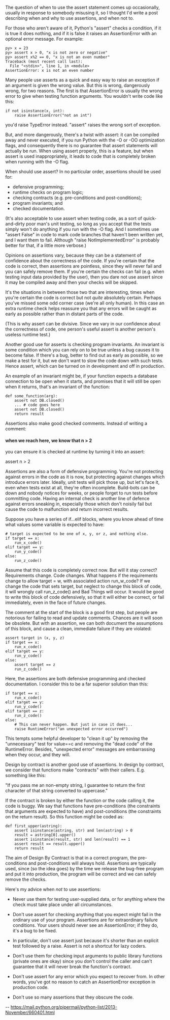 The question of when to use the assert statement comes up occasionally,
usually in response to somebody misusing it, so I thought I'd write a
post describing when and why to use assertions, and when not to.

For those who aren't aware of it, Python's "assert" checks a condition,
if it is true it does nothing, and if it is false it raises an
AssertionError with an optional error message. For example:

```
py> x = 23
py> assert x > 0, "x is not zero or negative"
py> assert x%2 == 0, "x is not an even number"
Traceback (most recent call last):
  File "<stdin>", line 1, in <module>
AssertionError: x is not an even number
```


Many people use asserts as a quick and easy way to raise an exception if
an argument is given the wrong value. But this is wrong, dangerously
wrong, for two reasons. The first is that AssertionError is usually the
wrong error to give when testing function arguments. You wouldn't write
code like this:

```
if not isinstance(x, int):
    raise AssertionError("not an int")
```

you'd raise TypeError instead. "assert" raises the wrong sort of
exception.

But, and more dangerously, there's a twist with assert: it can be
compiled away and never executed, if you run Python with the -O or -OO
optimization flags, and consequently there is no guarantee that assert
statements will actually be run. When using assert properly, this is a
feature, but when assert is used inappropriately, it leads to code that
is completely broken when running with the -O flag.

When should use assert? In no particular order, assertions should be used
for:

* defensive programming;
* runtime checks on program logic;
* checking contracts (e.g. pre-conditions and post-conditions);
* program invariants; and
* checked documentation.

(It's also acceptable to use assert when testing code, as a sort of quick-
and-dirty poor man's unit testing, so long as you accept that the tests
simply won't do anything if you run with the -O flag. And I sometimes use
"assert False" in code to mark code branches that haven't been written
yet, and I want them to fail. Although "raise NotImplementedError" is
probably better for that, if a little more verbose.)

Opinions on assertions vary, because they can be a statement of
confidence about the correctness of the code. If you're certain that the
code is correct, then assertions are pointless, since they will never
fail and you can safely remove them. If you're certain the checks can
fail (e.g. when testing input data provided by the user), then you dare
not use assert since it may be compiled away and then your checks will be
skipped.

It's the situations in between those two that are interesting, times when
you're certain the code is correct but not *quite* absolutely certain.
Perhaps you've missed some odd corner case (we're all only human). In
this case an extra runtime check helps reassure you that any errors will
be caught as early as possible rather than in distant parts of the code.

(This is why assert can be divisive. Since we vary in our confidence
about the correctness of code, one person's useful assert is another
person's useless runtime test.)

Another good use for asserts is checking program invariants. An invariant
is some condition which you can rely on to be true unless a bug causes it
to become false. If there's a bug, better to find out as early as
possible, so we make a test for it, but we don't want to slow the code
down with such tests. Hence assert, which can be turned on in development
and off in production.

An example of an invariant might be, if your function expects a database
connection to be open when it starts, and promises that it will still be
open when it returns, that's an invariant of the function:

```
def some_function(arg):
    assert not DB.closed()
    ... # code goes here
    assert not DB.closed()
    return result
```

Assertions also make good checked comments. Instead of writing a comment:

#### when we reach here, we know that n > 2

you can ensure it is checked at runtime by turning it into an assert:

assert n > 2

Assertions are also a form of defensive programming. You're not
protecting against errors in the code as it is now, but protecting
against changes which introduce errors later. Ideally, unit tests will
pick those up, but let's face it, even when tests exist at all, they're
often incomplete. Build-bots can be down and nobody notices for weeks, or
people forget to run tests before committing code. Having an internal
check is another line of defence against errors sneaking in, especially
those which don't noisily fail but cause the code to malfunction and
return incorrect results.

Suppose you have a series of if...elif blocks, where you know ahead of
time what values some variable is expected to have:

```
# target is expected to be one of x, y, or z, and nothing else.
if target == x:
    run_x_code()
elif target == y:
    run_y_code()
else:
    run_z_code()
```

Assume that this code is completely correct now. But will it stay
correct? Requirements change. Code changes. What happens if the
requirements change to allow target = w, with associated action
run_w_code? If we change the code that sets target, but neglect to change
this block of code, it will wrongly call run_z_code() and Bad Things will
occur. It would be good to write this block of code defensively, so that
it will either be correct, or fail immediately, even in the face of
future changes.

The comment at the start of the block is a good first step, but people
are notorious for failing to read and update comments. Chances are it
will soon be obsolete. But with an assertion, we can both document the
assumptions of this block, and cause a clean, immediate failure if they
are violated:

```
assert target in (x, y, z)
if target == x:
    run_x_code()
elif target == y:
    run_y_code()
else:
    assert target == z
    run_z_code()
```

Here, the assertions are both defensive programming and checked
documentation. I consider this to be a far superior solution than this:

```
if target == x:
    run_x_code()
elif target == y:
    run_y_code()
elif target == z:
    run_z_code()
else:
    # This can never happen. But just in case it does...
    raise RuntimeError("an unexpected error occurred")
```

This tempts some helpful developer to "clean it up" by removing the
"unnecessary" test for value==c and removing the "dead code" of the
RuntimeError. Besides, "unexpected error" messages are embarrassing when
they occur, and they will.

Design by contract is another good use of assertions. In design by
contract, we consider that functions make "contracts" with their callers.
E.g. something like this:

"If you pass me an non-empty string, I guarantee to return the first
character of that string converted to uppercase."

If the contract is broken by either the function or the code calling it,
the code is buggy. We say that functions have pre-conditions (the
constraints that arguments are expected to have) and post-conditions (the
constraints on the return result). So this function might be coded as:

```
def first_upper(astring):
    assert isinstance(astring, str) and len(astring) > 0
    result = astring[0].upper()
    assert isinstance(result, str) and len(result) == 1
    assert result == result.upper()
    return result
```

The aim of Design By Contract is that in a correct program, the pre-
conditions and post-conditions will always hold. Assertions are typically
used, since (so the idea goes) by the time we release the bug-free
program and put it into production, the program will be correct and we
can safely remove the checks.

Here's my advice when *not* to use assertions:

* Never use them for testing user-supplied data, or for anything
  where the check must take place under all circumstances.

* Don't use assert for checking anything that you expect might fail
  in the ordinary use of your program. Assertions are for extraordinary
  failure conditions. Your users should never see an AssertionError;
  if they do, it's a bug to be fixed.

* In particular, don't use assert just because it's shorter than an
  explicit test followed by a raise. Assert is not a shortcut for
  lazy coders.

* Don't use them for checking input arguments to public library
  functions (private ones are okay) since you don't control the
  caller and can't guarantee that it will never break the
  function's contract.

* Don't use assert for any error which you expect to recover from.
  In other words, you've got no reason to catch an AssertionError
  exception in production code.

* Don't use so many assertions that they obscure the code.

--
https://mail.python.org/pipermail/python-list/2013-November/660401.html
